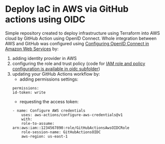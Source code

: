 # Deploy IaC in AWS via GitHub actions using OIDC

Simple repository created to deploy infrastructure using Terraform into AWS cloud by GitHub Action using OpenID Connect. Whole integration between AWS and GitHub was configured using [Configuring OpenID Connect in Amazon Web Services](https://docs.github.com/en/actions/deployment/security-hardening-your-deployments/configuring-openid-connect-in-amazon-web-services) by:
1. adding identity provider in AWS
1. configuring the role and trust policy (code for [IAM role and policy configuration is available in oidc subfolder](oidc))
1. updating your GitHub Actions workflow by:
    * adding permissions settings:
    ```
    permissions:
    id-token: write
    ```
    * requesting the access token:
    ```
    - name: Configure AWS credentials
        uses: aws-actions/configure-aws-credentials@v1
        with:
        role-to-assume: arn:aws:iam::1234567890:role/GitHubActionsAwsOIDCRole
        role-session-name: GitHubActionsOIDC
        aws-region: us-east-1
    ```
